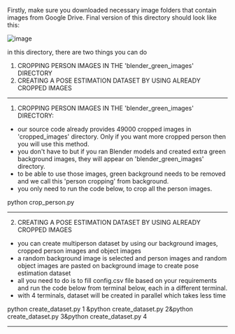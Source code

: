 Firstly, make sure you downloaded necessary image folders that contain images from Google Drive. Final version of this directory should look like this:

![image](https://user-images.githubusercontent.com/63475020/163531742-c88f7f4e-ad1d-437b-b0f7-39e930c63dfc.png)

in this directory, there are two things you can do

1. CROPPING PERSON IMAGES IN THE 'blender_green_images' DIRECTORY
2. CREATING A POSE ESTIMATION DATASET BY USING ALREADY CROPPED IMAGES

-------------------------------------------------------------------------
1. CROPPING PERSON IMAGES IN THE 'blender_green_images' DIRECTORY:
-	our source code already provides 49000 cropped images in 'cropped_images' directory. Only if you want more cropped person then you will use this method.
-	you don't have to but if you ran Blender models and created extra green background images, they will appear on 'blender_green_images' directory.
-	to be able to use those images, green background needs to be removed and we call this 'person cropping' from background.
-	you only need to run the code below, to crop all the person images.

python crop_person.py

-----------------------------------------------------------------------
2. CREATING A POSE ESTIMATION DATASET BY USING ALREADY CROPPED IMAGES
-	you can create multiperson dataset by using our background images, cropped person images and object images
-	a random background image is selected and person images and random object images are pasted on background image to create pose estimation dataset
-	all you need to do is to fill config.csv file based on your requirements and run the code below from terminal below, each in a different terminal.
-	with 4 terminals, dataset will be created in parallel which takes less time

python create_dataset.py 1 &python create_dataset.py 2&python create_dataset.py 3&python create_dataset.py 4

-----------------------------------------------------------------------
